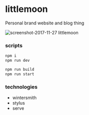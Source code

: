 
# littlemoon

Personal brand website and blog thing

![screenshot-2017-11-27 littlemoon](https://user-images.githubusercontent.com/2467416/33268452-989ad2c4-d37d-11e7-85bb-a9085f1913b8.png)

### scripts

```bash
npm i
npm run dev

npm run build
npm run start
```

### technologies

- wintersmith
- stylus
- serve

